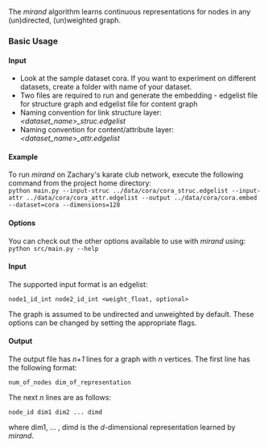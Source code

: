 The *mirand* algorithm learns continuous representations for nodes in any (un)directed, (un)weighted graph. 

### Basic Usage

#### Input

- Look at the sample dataset cora. If you want to experiment on different datasets, create a folder with name of your dataset.
- Two files are required to run and generate the embedding - edgelist file for structure graph and edgelist file for content graph
- Naming convention for link structure layer: *<dataset_name>_struc.edgelist*
- Naming convention for content/attribute layer: *<dataset_name>_attr.edgelist*


#### Example
To run *mirand* on Zachary's karate club network, execute the following command from the project home directory:<br/>
	``python main.py --input-struc ../data/cora/cora_struc.edgelist --input-attr ../data/cora/cora_attr.edgelist --output ../data/cora/cora.embed --dataset=cora --dimensions=128``

#### Options
You can check out the other options available to use with *mirand* using:<br/>
	``python src/main.py --help``

#### Input
The supported input format is an edgelist:

	node1_id_int node2_id_int <weight_float, optional>
		
The graph is assumed to be undirected and unweighted by default. These options can be changed by setting the appropriate flags.

#### Output
The output file has *n+1* lines for a graph with *n* vertices. 
The first line has the following format:

	num_of_nodes dim_of_representation

The next *n* lines are as follows:
	
	node_id dim1 dim2 ... dimd

where dim1, ... , dimd is the *d*-dimensional representation learned by *mirand*.
